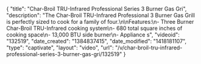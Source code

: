 {
    "title": "Char-Broil TRU-Infrared Professional Series 3 Burner Gas Gri",
    "description": "The Char-Broil TRU-Infrared Professional 3 Burner Gas Grill is perfectly sized to cook for a family of four.\n\nFeatures:\n- Three Burner Char-Broil TRU-Infrared cooking system\n- 680 total square inches of cooking space\n- 13,000 BTU side burner\n- Appliance s",
    "videoid": "132519",
    "date_created": "1384837415",
    "date_modified": "1418181107",
    "type": "captivate",
    "layout": "video",
    "url": "\/v\/char-broil-tru-infrared-professional-series-3-burner-gas-gri\/132519"
}